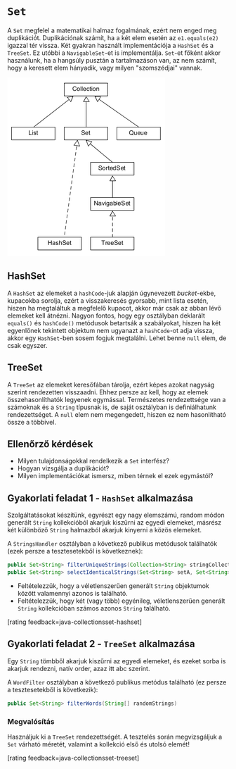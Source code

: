 # `Set`

A `Set` megfelel a matematikai halmaz fogalmának, ezért nem enged meg duplikációt. Duplikációnak számít, ha a két elem esetén az `e1.equals(e2)` igazzal tér vissza. Két gyakran használt implementációja a `HashSet` és a `TreeSet`. Ez utóbbi a `NavigableSet`-et is implementálja. `Set`-et főként akkor használunk, ha a hangsúly pusztán a tartalmazáson van, az nem számít, hogy a keresett elem hányadik, vagy milyen "szomszédjai" vannak.

![sets](images/sets.png)

## HashSet

A `HashSet` az elemeket a `hashCode`-juk alapján úgynevezett *bucket*-ekbe, kupacokba sorolja, ezért a visszakeresés gyorsabb, mint lista esetén, hiszen ha megtaláltuk a megfelelő kupacot, akkor már csak az abban lévő elemeket kell átnézni. Nagyon fontos, hogy egy osztályban deklarált `equals()` és `hashCode()` metódusok betartsák a szabályokat, hiszen ha két egyenlőnek tekintett objektum nem ugyanazt a `hashCode`-ot adja vissza, akkor egy `HashSet`-ben sosem fogjuk megtalálni. Lehet benne `null` elem, de csak egyszer.

## TreeSet

A `TreeSet` az elemeket keresőfában tárolja, ezért képes azokat nagyság szerint rendezetten visszaadni. Ehhez persze az kell, hogy az elemek összehasonlíthatók legyenek egymással. Természetes rendezettsége van a számoknak és a `String` típusnak is, de saját osztályban is definiálhatunk rendezettséget. A `null` elem nem megengedett, hiszen ez nem hasonlítható össze a többivel.

## Ellenőrző kérdések

* Milyen tulajdonságokkal rendelkezik a `Set` interfész?
* Hogyan vizsgálja a duplikációt?
* Milyen implementációkat ismersz, miben térnek el ezek egymástól?

## Gyakorlati feladat 1 - `HashSet` alkalmazása

Szolgáltatásokat készítünk, egyrészt egy nagy elemszámú, random módon generált `String` kollekcióból akarjuk
 kiszűrni az egyedi elemeket, másrész két különböző `String` halmazból akarjuk kinyerni a közös elemeket.

A `StringsHandler` osztályban a következő publikus metódusok találhatók
(ezek persze a tesztesetekből is következnek):

```java
public Set<String> filterUniqueStrings(Collection<String> stringCollection)
public Set<String> selectIdenticalStrings(Set<String> setA, Set<String> setB)
```

* Feltételezzük, hogy a véletlenszerűen generált `String` objektumok között valamennyi azonos is található.
* Feltételezzük, hogy két (vagy több) egyénileg, véletlenszerűen generált `String` kollekcióban
számos azonos `String` található.

[rating feedback=java-collectionsset-hashset]

## Gyakorlati feladat 2 - `TreeSet` alkalmazása

Egy `String` tömbből akarjuk kiszűrni az egyedi elemeket,
és ezeket sorba is akarjuk rendezni, natív order, azaz itt abc szerint.

A `WordFilter` osztályban a következő publikus metódus található
(ez persze a tesztesetekből is következik):

```java
public Set<String> filterWords(String[] randomStrings)
```

### Megvalósítás

Használjuk ki a `TreeSet` rendezettségét.
A tesztelés során megvizsgáljuk a `Set` várható méretét, valamint a kollekció első és utolsó elemét!

[rating feedback=java-collectionsset-treeset]
